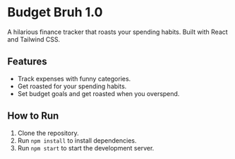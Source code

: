# Budget Bruh 1.0

A hilarious finance tracker that roasts your spending habits. Built with React and Tailwind CSS.

## Features
- Track expenses with funny categories.
- Get roasted for your spending habits.
- Set budget goals and get roasted when you overspend.

## How to Run
1. Clone the repository.
2. Run `npm install` to install dependencies.
3. Run `npm start` to start the development server.